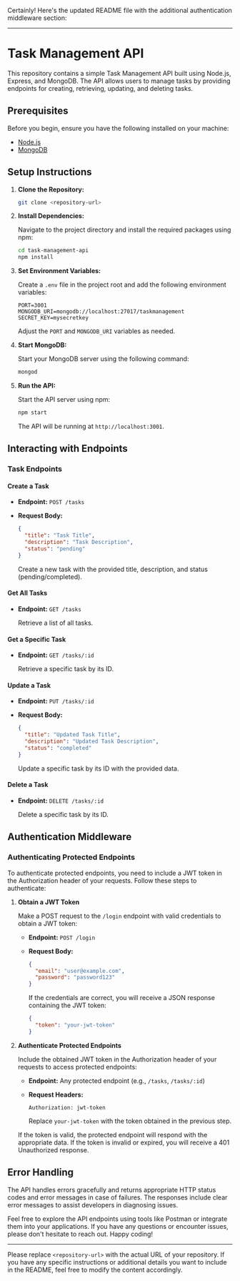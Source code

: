 Certainly! Here's the updated README file with the additional authentication middleware section:

---

# Task Management API

This repository contains a simple Task Management API built using Node.js, Express, and MongoDB. The API allows users to manage tasks by providing endpoints for creating, retrieving, updating, and deleting tasks.

## Prerequisites

Before you begin, ensure you have the following installed on your machine:

- [Node.js](https://nodejs.org/en/)
- [MongoDB](https://www.mongodb.com/try/download/community)

## Setup Instructions

1. **Clone the Repository:**

   ```bash
   git clone <repository-url>
   ```

2. **Install Dependencies:**

   Navigate to the project directory and install the required packages using npm:

   ```bash
   cd task-management-api
   npm install
   ```

3. **Set Environment Variables:**

   Create a `.env` file in the project root and add the following environment variables:

   ```env
   PORT=3001
   MONGODB_URI=mongodb://localhost:27017/taskmanagement
   SECRET_KEY=mysecretkey
   ```

   Adjust the `PORT` and `MONGODB_URI` variables as needed.

4. **Start MongoDB:**

   Start your MongoDB server using the following command:

   ```bash
   mongod
   ```

5. **Run the API:**

   Start the API server using npm:

   ```bash
   npm start
   ```

   The API will be running at `http://localhost:3001`.

## Interacting with Endpoints

### Task Endpoints

#### Create a Task

- **Endpoint:** `POST /tasks`
- **Request Body:**

  ```json
  {
    "title": "Task Title",
    "description": "Task Description",
    "status": "pending"
  }
  ```

  Create a new task with the provided title, description, and status (pending/completed).

#### Get All Tasks

- **Endpoint:** `GET /tasks`

  Retrieve a list of all tasks.

#### Get a Specific Task

- **Endpoint:** `GET /tasks/:id`

  Retrieve a specific task by its ID.

#### Update a Task

- **Endpoint:** `PUT /tasks/:id`
- **Request Body:**

  ```json
  {
    "title": "Updated Task Title",
    "description": "Updated Task Description",
    "status": "completed"
  }
  ```

  Update a specific task by its ID with the provided data.

#### Delete a Task

- **Endpoint:** `DELETE /tasks/:id`

  Delete a specific task by its ID.

## Authentication Middleware

### Authenticating Protected Endpoints

To authenticate protected endpoints, you need to include a JWT token in the Authorization header of your requests. Follow these steps to authenticate:

1. **Obtain a JWT Token**

   Make a POST request to the `/login` endpoint with valid credentials to obtain a JWT token:

   - **Endpoint:** `POST /login`
   - **Request Body:**

     ```json
     {
       "email": "user@example.com",
       "password": "password123"
     }
     ```

     If the credentials are correct, you will receive a JSON response containing the JWT token:

     ```json
     {
       "token": "your-jwt-token"
     }
     ```

2. **Authenticate Protected Endpoints**

   Include the obtained JWT token in the Authorization header of your requests to access protected endpoints:

   - **Endpoint:** Any protected endpoint (e.g., `/tasks`, `/tasks/:id`)
   - **Request Headers:**

     ```
     Authorization: jwt-token
     ```

     Replace `your-jwt-token` with the token obtained in the previous step.

   If the token is valid, the protected endpoint will respond with the appropriate data. If the token is invalid or expired, you will receive a 401 Unauthorized response.

## Error Handling

The API handles errors gracefully and returns appropriate HTTP status codes and error messages in case of failures. The responses include clear error messages to assist developers in diagnosing issues.

Feel free to explore the API endpoints using tools like Postman or integrate them into your applications. If you have any questions or encounter issues, please don't hesitate to reach out. Happy coding!

--- 

Please replace `<repository-url>` with the actual URL of your repository. If you have any specific instructions or additional details you want to include in the README, feel free to modify the content accordingly.
